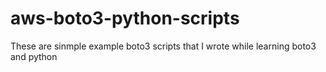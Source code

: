 # aws-boto3-python-scripts
These are sinmple example boto3 scripts that I wrote while learning boto3 and python
